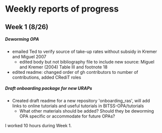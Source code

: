 # Weekly reports of progress

## Week 1 (8/26)

##### Deworming OPA
* emailed Ted to verify source of take-up rates without subsidy in Kremer and Miguel 2007
  * edited body but not bibliography file to include new source: Miguel and Kremer (2004) Table III and footnote 18
* edited readme: changed order of gh contributors to number of contributions, added CRediT roles

##### Draft onboarding package for new URAPs
* Created draft readme for a new repository 'onboarding_ras', will add links to online tutorials and useful tutorials in BITSS-OPA/tutorials
  * What other materials should be added? Should they be deworming OPA specific or accommodate for future OPAs?

I worked 10 hours during Week 1.  
